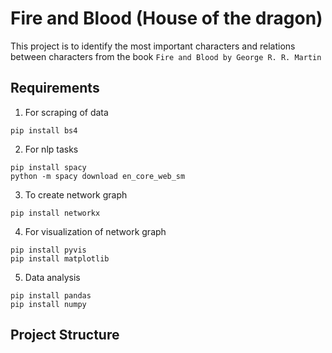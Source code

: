 # Fire and Blood (House of the dragon)

This project is to identify the most important characters and relations between characters from the book `Fire and Blood by George R. R. Martin`

## Requirements
1. For scraping of data
```
pip install bs4 
```
2. For nlp tasks
```
pip install spacy
python -m spacy download en_core_web_sm
```
3. To create network graph
```
pip install networkx 
```
4. For visualization of network graph
```
pip install pyvis
pip install matplotlib
```
5. Data analysis
```
pip install pandas
pip install numpy
```

## Project Structure
